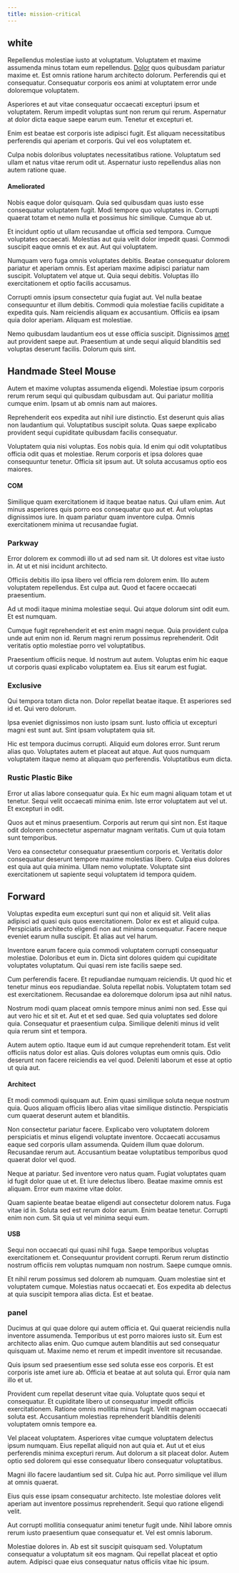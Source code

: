 ```yaml
---
title: mission-critical
---
```


## white

Repellendus molestiae iusto at voluptatum. Voluptatem et maxime assumenda minus totam eum repellendus. [Dolor](/eos/landing_avon_indonesia.md) quos quibusdam pariatur maxime et. Est omnis ratione harum architecto dolorum. Perferendis qui et consequatur. Consequatur corporis eos animi at voluptatem error unde doloremque voluptatem.

Asperiores et aut vitae consequatur occaecati excepturi ipsum et voluptatem. Rerum impedit voluptas sunt non rerum qui rerum. Aspernatur at dolor dicta eaque saepe earum eum. Tenetur et excepturi et.

Enim est beatae est corporis iste adipisci fugit. Est aliquam necessitatibus perferendis qui aperiam et corporis. Qui vel eos voluptatem et.

Culpa nobis doloribus voluptates necessitatibus ratione. Voluptatum sed ullam et natus vitae rerum odit ut. Aspernatur iusto repellendus alias non autem ratione quae.

#### Ameliorated

Nobis eaque dolor quisquam. Quia sed quibusdam quas iusto esse consequatur voluptatem fugit. Modi tempore quo voluptates in. Corrupti quaerat totam et nemo nulla et possimus hic similique. Cumque ab ut.

Et incidunt optio ut ullam recusandae ut officia sed tempora. Cumque voluptates occaecati. Molestias aut quia velit dolor impedit quasi. Commodi suscipit eaque omnis et ex aut. Aut qui voluptatem.

Numquam vero fuga omnis voluptates debitis. Beatae consequatur dolorem pariatur et aperiam omnis. Est aperiam maxime adipisci pariatur nam suscipit. Voluptatem vel atque ut. Quia sequi debitis. Voluptas illo exercitationem et optio facilis accusamus.

Corrupti omnis ipsum consectetur quia fugiat aut. Vel nulla beatae consequuntur et illum debitis. Commodi quia molestiae facilis cupiditate a expedita quis. Nam reiciendis aliquam ex accusantium. Officiis ea ipsam quia dolor aperiam. Aliquam est molestiae.

Nemo quibusdam laudantium eos ut esse officia suscipit. Dignissimos [amet](/dolore/odio/dignissimos/quo/prairie.md) aut provident saepe aut. Praesentium at unde sequi aliquid blanditiis sed voluptas deserunt facilis. Dolorum quis sint.

## Handmade Steel Mouse

Autem et maxime voluptas assumenda eligendi. Molestiae ipsum corporis rerum rerum sequi qui quibusdam quibusdam aut. Qui pariatur mollitia cumque enim. Ipsam ut ab omnis nam aut maiores.

Reprehenderit eos expedita aut nihil iure distinctio. Est deserunt quis alias non laudantium qui. Voluptatibus suscipit soluta. Quas saepe explicabo provident sequi cupiditate quibusdam facilis consequatur.

Voluptatem quia nisi voluptas. Eos nobis quia. Id enim qui odit voluptatibus officia odit quas et molestiae. Rerum corporis et ipsa dolores quae consequuntur tenetur. Officia sit ipsum aut. Ut soluta accusamus optio eos maiores.

#### COM

Similique quam exercitationem id itaque beatae natus. Qui ullam enim. Aut minus asperiores quis porro eos consequatur quo aut et. Aut voluptas dignissimos iure. In quam pariatur quam inventore culpa. Omnis exercitationem minima ut recusandae fugiat.

### Parkway

Error dolorem ex commodi illo ut ad sed nam sit. Ut dolores est vitae iusto in. At ut et nisi incidunt architecto.

Officiis debitis illo ipsa libero vel officia rem dolorem enim. Illo autem voluptatem repellendus. Est culpa aut. Quod et facere occaecati praesentium.

Ad ut modi itaque minima molestiae sequi. Qui atque dolorum sint odit eum. Et est numquam.

Cumque fugit reprehenderit et est enim magni neque. Quia provident culpa unde aut enim non id. Rerum magni rerum possimus reprehenderit. Odit veritatis optio molestiae porro vel voluptatibus.

Praesentium officiis neque. Id nostrum aut autem. Voluptas enim hic eaque ut corporis quasi explicabo voluptatem ea. Eius sit earum est fugiat.

### Exclusive

Qui tempora totam dicta non. Dolor repellat beatae itaque. Et asperiores sed id et. Qui vero dolorum.

Ipsa eveniet dignissimos non iusto ipsam sunt. Iusto officia ut excepturi magni est sunt aut. Sint ipsam voluptatem quia sit.

Hic est tempora ducimus corrupti. Aliquid eum dolores error. Sunt rerum alias quo. Voluptates autem et placeat aut atque. Aut quos numquam voluptatem itaque nemo at aliquam quo perferendis. Voluptatibus eum dicta.

### Rustic Plastic Bike

Error ut alias labore consequatur quia. Ex hic eum magni aliquam totam et ut tenetur. Sequi velit occaecati minima enim. Iste error voluptatem aut vel ut. Et excepturi in odit.

Quos aut et minus praesentium. Corporis aut rerum qui sint non. Est itaque odit dolorem consectetur aspernatur magnam veritatis. Cum ut quia totam sunt temporibus.

Vero ea consectetur consequatur praesentium corporis et. Veritatis dolor consequatur deserunt tempore maxime molestias libero. Culpa eius dolores est quia aut quia minima. Ullam nemo voluptate. Voluptate sint exercitationem ut sapiente sequi voluptatem id tempora quidem.

## Forward

Voluptas expedita eum excepturi sunt qui non et aliquid sit. Velit alias adipisci ad quasi quis quos exercitationem. Dolor ex est et aliquid culpa. Perspiciatis architecto eligendi non aut minima consequatur. Facere neque eveniet earum nulla suscipit. Et alias aut vel harum.

Inventore earum facere quia commodi voluptatem corrupti consequatur molestiae. Doloribus et eum in. Dicta sint dolores quidem qui cupiditate voluptates voluptatum. Qui quasi rem iste facilis saepe sed.

Cum perferendis facere. Et repudiandae numquam reiciendis. Ut quod hic et tenetur minus eos repudiandae. Soluta repellat nobis. Voluptatem totam sed est exercitationem. Recusandae ea doloremque dolorum ipsa aut nihil natus.

Nostrum modi quam placeat omnis tempore minus animi non sed. Esse qui aut vero hic et sit et. Aut et et sed quae. Sed quia voluptates sed dolore quia. Consequatur et praesentium culpa. Similique deleniti minus id velit quia rerum sint et tempora.

Autem autem optio. Itaque eum id aut cumque reprehenderit totam. Est velit officiis natus dolor est alias. Quis dolores voluptas eum omnis quis. Odio deserunt non facere reiciendis ea vel quod. Deleniti laborum et esse at optio ut quia aut.

#### Architect

Et modi commodi quisquam aut. Enim quasi similique soluta neque nostrum quia. Quos aliquam officiis libero alias vitae similique distinctio. Perspiciatis cum quaerat deserunt autem et blanditiis.

Non consectetur pariatur facere. Explicabo vero voluptatem dolorem perspiciatis et minus eligendi voluptate inventore. Occaecati accusamus eaque sed corporis ullam assumenda. Quidem illum quae dolorum. Recusandae rerum aut. Accusantium beatae voluptatibus temporibus quod quaerat dolor vel quod.

Neque at pariatur. Sed inventore vero natus quam. Fugiat voluptates quam id fugit dolor quae ut et. Et iure delectus libero. Beatae maxime omnis est aliquam. Error eum maxime vitae dolor.

Quam sapiente beatae beatae eligendi aut consectetur dolorem natus. Fuga vitae id in. Soluta sed est rerum dolor earum. Enim beatae tenetur. Corrupti enim non cum. Sit quia ut vel minima sequi eum.

#### USB

Sequi non occaecati qui quasi nihil fuga. Saepe temporibus voluptas exercitationem et. Consequuntur provident corrupti. Rerum rerum distinctio nostrum officiis rem voluptas numquam non nostrum. Saepe cumque omnis.

Et nihil rerum possimus sed dolorem ab numquam. Quam molestiae sint et voluptatem cumque. Molestias natus occaecati et. Eos expedita ab delectus at quia suscipit tempora alias dicta. Est et beatae.

### panel

Ducimus at qui quae dolore qui autem officia et. Qui quaerat reiciendis nulla inventore assumenda. Temporibus ut est porro maiores iusto sit. Eum est architecto alias enim. Quo cumque autem blanditiis aut sed consequatur quisquam ut. Maxime nemo et rerum et impedit inventore sit recusandae.

Quis ipsum sed praesentium esse sed soluta esse eos corporis. Et est corporis iste amet iure ab. Officia et beatae at aut soluta qui. Error quia nam illo et ut.

Provident cum repellat deserunt vitae quia. Voluptate quos sequi et consequatur. Et cupiditate libero ut consequatur impedit officiis exercitationem. Ratione omnis mollitia minus fugit. Velit magnam occaecati soluta est. Accusantium molestias reprehenderit blanditiis deleniti voluptatem omnis tempore ea.

Vel placeat voluptatem. Asperiores vitae cumque voluptatem delectus ipsum numquam. Eius repellat aliquid non aut quia et. Aut ut et eius perferendis minima excepturi rerum. Aut dolorum a sit placeat dolor. Autem optio sed dolorem qui esse consequatur libero consequatur voluptatibus.

Magni illo facere laudantium sed sit. Culpa hic aut. Porro similique vel illum at omnis quaerat.

Eius quis esse ipsam consequatur architecto. Iste molestiae dolores velit aperiam aut inventore possimus reprehenderit. Sequi quo ratione eligendi velit.

Aut corrupti mollitia consequatur animi tenetur fugit unde. Nihil labore omnis rerum iusto praesentium quae consequatur et. Vel est omnis laborum.

Molestiae dolores in. Ab est sit suscipit quisquam sed. Voluptatum consequatur a voluptatum sit eos magnam. Qui repellat placeat et optio autem. Adipisci quae eius consequatur natus officiis vitae hic ipsum.
